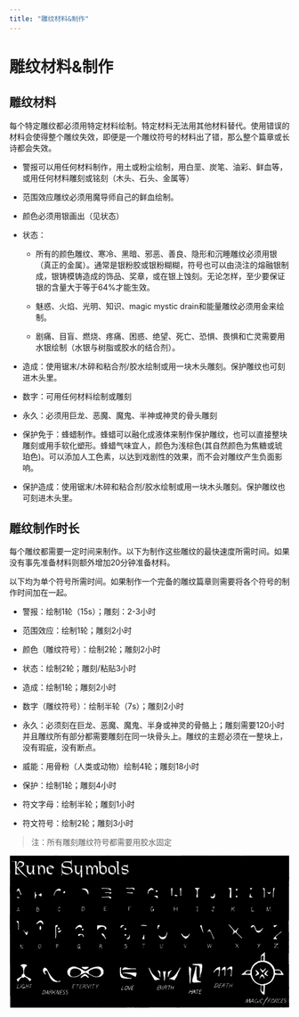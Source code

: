 ```yaml
---
title: "雕纹材料&制作"
---
```

# 雕纹材料&制作

## 雕纹材料

每个特定雕纹都必须用特定材料绘制。特定材料无法用其他材料替代。使用错误的材料会使得整个雕纹失效，即便是一个雕纹符号的材料出了错，那么整个篇章或长诗都会失效。

- 警报可以用任何材料制作，用土或粉尘绘制，用白垩、炭笔、油彩、鲜血等，或用任何材料雕刻或铭刻（木头、石头、金属等）
- 范围效应雕纹必须用魔导师自己的鲜血绘制。
- 颜色必须用银画出（见状态）
- 状态：


  - 所有的颜色雕纹、寒冷、黑暗、邪恶、善良、隐形和沉睡雕纹必须用银（真正的金属）。通常是银粉胶或银粉糊糊，符号也可以由浇注的熔融银制成，银铸模铸造成的饰品、奖章，或在银上蚀刻。无论怎样，至少要保证银的含量大于等于64%才能生效。

  - 魅惑、火焰、光明、知识、magic mystic drain和能量雕纹必须用金来绘制。

  - 剧痛、目盲、燃烧、疼痛、困惑、绝望、死亡、恐惧、畏惧和亡灵需要用水银绘制（水银与树脂或胶水的结合剂）。

- 造成：使用锯末/木碎和粘合剂/胶水绘制或用一块木头雕刻。保护雕纹也可刻进木头里。

- 数字：可用任何材料绘制或雕刻

- 永久：必须用巨龙、恶魔、魔鬼、半神或神灵的骨头雕刻

- 保护免于：蜂蜡制作。蜂蜡可以融化成液体来制作保护雕纹，也可以直接整块雕刻或用手软化塑形。蜂蜡气味宜人，颜色为浅棕色(其自然颜色为焦糖或琥珀色)。可以添加人工色素，以达到戏剧性的效果，而不会对雕纹产生负面影响。

- 保护造成：使用锯末/木碎和粘合剂/胶水绘制或用一块木头雕刻。保护雕纹也可刻进木头里。




## 雕纹制作时长

每个雕纹都需要一定时间来制作。以下为制作这些雕纹的最快速度所需时间。如果没有事先准备材料则额外增加20分钟准备材料。

以下均为单个符号所需时间。如果制作一个完备的雕纹篇章则需要将各个符号的制作时间加在一起。

- 警报：绘制1轮（15s）；雕刻：2-3小时

- 范围效应：绘制1轮；雕刻2小时

- 颜色（雕纹符号）：绘制2轮；雕刻2小时

- 状态：绘制2轮；雕刻/粘贴3小时

- 造成：绘制1轮；雕刻2小时

- 数字（雕纹符号）：绘制半轮（7s）；雕刻2小时

- 永久：必须刻在巨龙、恶魔、魔鬼、半身或神灵的骨骼上；雕刻需要120小时并且雕纹所有部分都需要雕刻在同一块骨头上。雕纹的主题必须在一整块上，没有瑕疵，没有断点。

- 威能：用骨粉（人类或动物）绘制4轮；雕刻18小时

- 保护：绘制1轮；雕刻4小时

- 符文字母：绘制半轮；雕刻1小时

- 符文符号：绘制2轮；雕刻3小时


> 注：所有雕刻雕纹符号都需要用胶水固定

![image-20240708100557741](./assets/image-20240708100557741.webp)